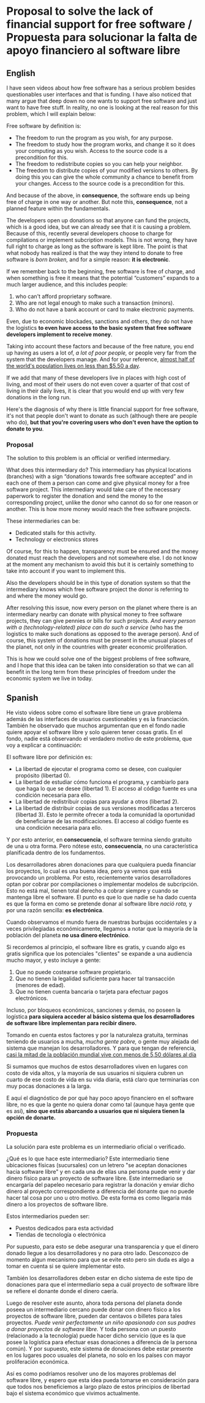 # Proposal to solve the lack of financial support for free software / Propuesta para solucionar la falta de apoyo financiero al software libre

## English
I have seen videos about how free software has a serious problem besides questionables user interfaces and that is funding.
I have also noticed that many argue that deep down no one wants to support free software and just want to have free stuff.
In reality, no one is looking at the real reason for this problem, which I will explain below:

Free software by definition is:

* The freedom to run the program as you wish, for any purpose.
* The freedom to study how the program works, and change it so it does your computing as you wish. Access to the source code is a precondition for this.
* The freedom to redistribute copies so you can help your neighbor.
* The freedom to distribute copies of your modified versions to others. By doing this you can give the whole community a chance to benefit from your changes. Access to the source code is a precondition for this.

And because of the above, in **consequence**, the software ends up being free of charge in one way or another. But note this, **consequence**, not a planned feature within the fundamentals.

The developers open up donations so that anyone can fund the projects, which is a good idea, but we can already see that it is causing a problem. Because of this, recently several developers choose to charge for compilations or implement subcription models. This is not wrong, they have full right to charge as long as the software is kept libre. The point is that what nobody has realized is that the way they intend to donate to free software is *born broken,* and for a simple reason: **it is electronic**.

If we remember back to the beginning, free software is free of charge, and when something is free it means that the potential “customers” expands to a much larger audience, and this includes people:
1. who can't afford proprietary software.
2. Who are not legal enough to make such a transaction (minors).
3. Who do not have a bank account or card to make electronic payments.

Even, due to economic blockades, sanctions and others, they do not have the logistics **to even have access to the basic system that free software developers implement to receive money**.

Taking into account these factors and because of the free nature, you end up having as users a lot of, *a lot of poor people,* or people very far from the system that the developers manage. And for your reference, [almost half of the world's population lives on less than $5.50 a day](https://www.bancomundial.org/es/news/press-release/2018/10/17/nearly-half-the-world-lives-on-less-than-550-a-day).

If we add that many of these developers live in places with high cost of living, and most of their users do not even cover a quarter of that cost of living in their daily lives, it is clear that you would end up with very few donations in the long run.

Here's the diagnosis of why there is little financial support for free software, it's not that people don't want to donate as such (although there are people who do), **but that you're covering users who don't even have the option to donate to you**.

### Proposal

The solution to this problem is an official or verified intermediary. 

What does this intermediary do? This intermediary has physical locations (branches) with a sign “donations towards free software accepted” and in each one of them a person can come and give physical money for a free software project. This intermediary would take care of the necessary paperwork to register the donation and send the money to the corresponding project, unlike the donor who cannot do so for one reason or another. This is how more money would reach the free software projects.

These intermediaries can be:
* Dedicated stalls for this activity.
* Technology or electronics stores

Of course, for this to happen, transparency must be ensured and the money donated must reach the developers and not somewhere else. I do not know at the moment any mechanism to avoid this but it is certainly something to take into account if you want to implement this.

Also the developers should be in this type of donation system so that the intermediary knows which free software project the donor is referring to and where the money would go.

After resolving this issue, now every person on the planet where there is an intermediary nearby can donate with physical money to free software projects, they can give pennies or bills for such projects. *And every person with a (technology-related) place can do such a service* (who has the logistics to make such donations as opposed to the average person). And of course, this system of donations must be present in the unusual places of the planet, not only in the countries with greater economic proliferation.

This is how we could solve one of the biggest problems of free software, and I hope that this idea can be taken into consideration so that we can all benefit in the long term from these principles of freedom under the economic system we live in today.

## Spanish

He visto videos sobre como el software libre tiene un grave problema además de las interfaces de usuarios cuestionables y es la financiación.
También he observado que muchos argumentan que en el fondo nadie quiere apoyar el software libre y solo quieren tener cosas gratis.
En el fondo, nadie está observando el verdadero motivo de este problema, que voy a explicar a continuación:

El software libre por definición es:

* La libertad de ejecutar el programa como se desee, con cualquier propósito (libertad 0).
* La libertad de estudiar cómo funciona el programa, y cambiarlo para que haga lo que se desee (libertad 1). El acceso al código fuente es una condición necesaria para ello.
* La libertad de redistribuir copias para ayudar a otros (libertad 2).
* La libertad de distribuir copias de sus versiones modificadas a terceros (libertad 3). Esto le permite ofrecer a toda la comunidad la oportunidad de beneficiarse de las modificaciones. El acceso al código fuente es una condición necesaria para ello.

Y por esto anterior, en **consecuencia**, el software termina siendo gratuito de una u otra forma. Pero nótese esto, **consecuencia**, no una característica planificada dentro de los fundamentos.

Los desarrolladores abren donaciones para que cualquiera pueda financiar los proyectos, lo cual es una buena idea, pero ya vemos que está provocando un problema. Por esto, recientemente varios desarrolladores optan por cobrar por compilaciones o implementar modelos de subcripción. Esto no está mal, tienen total derecho a cobrar siempre y cuando se mantenga libre el software. El punto es que lo que nadie se ha dado cuenta es que la forma en como se pretende donar al software libre *nació rota,* y por una razón sencilla: **es electrónica**.

Cuando observamos el mundo fuera de nuestras burbujas occidentales y a veces privilegiadas económicamente, llegamos a notar que la mayoría de la población del planeta **no usa dinero electrónico**.

Si recordemos al principio, el software libre es gratis, y cuando algo es gratis significa que los potenciales "clientes" se expande a una audiencia mucho mayor, y esto incluye a gente:
1. Que no puede costearse software propietario.
2. Que no tienen la legalidad suficiente para hacer tal transacción (menores de edad).
3. Que no tienen cuenta bancaria o tarjeta para efectuar pagos electrónicos.

Incluso, por bloqueos económicos, sanciones y demás, no poseen la logística **para siquiera acceder al básico sistema que los desarrolladores de software libre implementan para recibir dinero.**

Tomando en cuenta estos factores y por la naturaleza gratuita, terminas teniendo de usuarios a mucha, *mucha gente pobre,* o gente muy alejada del sistema que manejan los desarrolladores. Y para que tengan de referencia, [casi la mitad de la población mundial vive con menos de 5,50 dólares al día](https://www.bancomundial.org/es/news/press-release/2018/10/17/nearly-half-the-world-lives-on-less-than-550-a-day)

Si sumamos que muchos de estos desarrolladores viven en lugares con costo de vida altos, y la mayoría de sus usuarios ni siquiera cubren un cuarto de ese costo de vida en su vida diaria, está claro que terminarías con muy pocas donaciones a la larga.

E aquí el diagnóstico de por qué hay poco apoyo financiero en el software libre, no es que la gente no quiera donar como tal (aunque haya gente que es así), **sino que estás abarcando a usuarios que ni siquiera tienen la opción de donarte.**

### Propuesta

La solución para este problema es un intermediario oficial o verificado. 

¿Qué es lo que hace este intermediario? Este intermediario tiene ubicaciones físicas (sucursales) con un letrero "se aceptan donaciones hacia software libre" y en cada una de ellas una persona puede venir y dar dinero físico para un proyecto de software libre. Este intermediario se encargaría del papeleo necesario para registrar la donación y enviar dicho dinero al proyecto correspondiente a diferencia del donante que no puede hacer tal cosa por uno u otro motivo. De esta forma es como llegaría más dinero a los proyectos de software libre.

Estos intermediarios pueden ser:
* Puestos dedicados para esta actividad
* Tiendas de tecnología o electrónica

Por supuesto, para esto se debe asegurar una transparencia y que el dinero donado llegue a los desarrolladores y no para otro lado. Desconozco de momento algun mecanismo para que se evite esto pero sin duda es algo a tomar en cuenta si se quiere implementar esto.

También los desarrolladores deben estar en dicho sistema de este tipo de donaciones para que el intermediario sepa a cuál proyecto de software libre se refiere el donante donde el dinero caería.

Luego de resolver este asunto, ahora toda persona del planeta donde poseea un intermediario cercano puede donar con dinero físico a los proyectos de software libre, pueden dar centavos o billetes para tales proyectos. *Puede venir perfectamente un niño apasionado con sus padres a donar proyectos de software libre.* Y toda persona con un puesto (relacionado a la tecnología) puede hacer dicho servicio (que es la que posee la logística para efectuar esas donaciones a diferencia de la persona común). Y por supuesto, este sistema de donaciones debe estar presente en los lugares poco usuales del planeta, no solo en los países con mayor proliferación económica.

Así es como podríamos resolver uno de los mayores problemas del software libre, y espero que esta idea pueda tomarse en consideración para que todos nos beneficiemos a largo plazo de estos principios de libertad bajo el sistema económico que vivimos actualmente.
